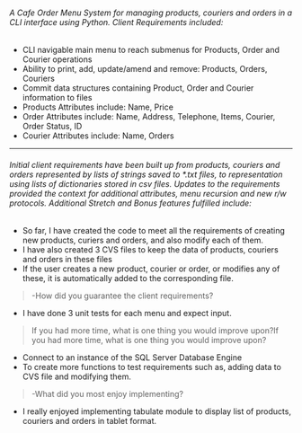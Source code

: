 ######  A Cafe Order Menu System for managing products, couriers and orders in a CLI interface using Python. Client Requirements included:

- CLI navigable main menu to reach submenus for Products, Order and Courier operations
- Ability to print, add, update/amend and remove: Products, Orders, Couriers
- Commit data structures containing Product, Order and Courier information to files
- Products Attributes include: Name, Price
- Order Attributes include: Name, Address, Telephone, Items, Courier, Order Status, ID
- Courier Attributes include: Name, Orders

------------


###### Initial client requirements have been built up from products, couriers and orders represented by lists of strings saved to *.txt files, to representation using lists of dictionaries stored in csv files. Updates to the requirements provided the context for additional attributes, menu recursion and new r/w protocols. Additional Stretch and Bonus features fulfilled include:

- So far, I have created the code to meet all the requirements of creating new products, curiers and orders, and also modify each of them.
- I have also created 3 CVS files to keep the data of products, couriers and orders in these files
- If the user creates a new product, courier or order, or modifies any of these, it is automatically added to the corresponding file.


> -How did you guarantee the client requirements?

-  I have done 3 unit tests for each menu and expect input.


> If you had more time, what is one thing you would improve upon?If you had more time, what is one thing you would improve upon?

- Connect to an instance of the SQL Server Database Engine
- To create more functions to test requirements such as, adding data to CVS file and modifying them.


> -What did you most enjoy implementing?

- I really enjoyed implementing tabulate module to display list of products, couriers and orders in tablet format.
